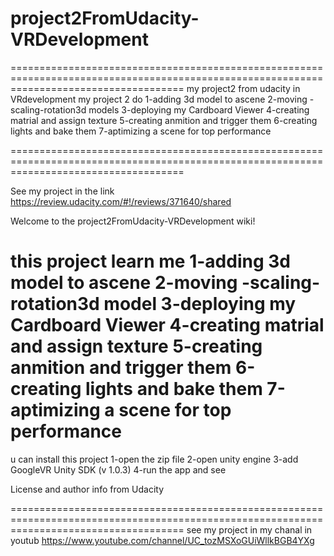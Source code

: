# project2FromUdacity-VRDevelopment
==========================================================================================================================================
my project2 from udacity in VRdevelopment 
my project 2 
do
1-adding 3d model to ascene
2-moving -scaling-rotation3d models
3-deploying my Cardboard Viewer
4-creating matrial and assign texture
5-creating anmition and trigger them
6-creating lights and bake them
7-aptimizing a scene for top performance

==========================================================================================================================================

See my project in the link
https://review.udacity.com/#!/reviews/371640/shared


Welcome to the project2FromUdacity-VRDevelopment wiki!

this project learn me 1-adding 3d model to ascene 2-moving -scaling-rotation3d model 3-deploying my Cardboard Viewer 4-creating matrial and assign texture 5-creating anmition and trigger them 6-creating lights and bake them 7-aptimizing a scene for top performance
==========================================================================================================================================
u can install this project 1-open the zip file 2-open unity engine 3-add GoogleVR Unity SDK (v 1.0.3) 4-run the app and see

License and author info from Udacity

==========================================================================================================================================
see my project in my chanal in youtub 
https://www.youtube.com/channel/UC_tozMSXoGUiWllkBGB4YXg





